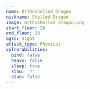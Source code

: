 ```yaml
---
name: Orthoshelled Dragon
nickname: Shelled Dragon
image: orthoshelled_dragon.png
start_floor: 28
end_floor: 29
agro: Sight
attack_type: Physical
vulnerabilities:
  bind: false
  heavy: false
  sleep: true
  slow: '?'
  stun: false
---
```

